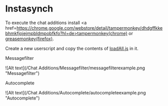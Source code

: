 Instasynch
==========

To execute the chat additions install <a href=https://chrome.google.com/webstore/detail/tampermonkey/dhdgffkkebhmkfjojejmpbldmpobfkfo?hl=de>tampermonkey(chrome)</a> or <a href="https://addons.mozilla.org/de/firefox/addon/greasemonkey/">greasemonkey(firefox)</a>.

Create a new userscript and copy the contents of <a href="https://github.com/Bibbytube/Instasynch/blob/master/Chat%20Additions/loadAll.js">loadAll.js</a> in it.



Messagefilter

![Alt text](/Chat Additions/Messagefilter/messagefilterexample.png "Messagefilter")


Autocomplete

![Alt text](/Chat Additions/Autocomplete/autocompleteexample.png "Autocomplete")
